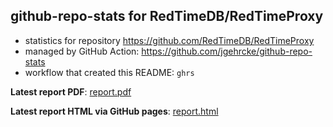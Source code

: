 ## github-repo-stats for RedTimeDB/RedTimeProxy

- statistics for repository https://github.com/RedTimeDB/RedTimeProxy
- managed by GitHub Action: https://github.com/jgehrcke/github-repo-stats
- workflow that created this README: `ghrs`

**Latest report PDF**: [report.pdf](https://github.com/gitsrc/icefiredb-status/raw/github-repo-stats/RedTimeDB/RedTimeProxy/latest-report/report.pdf)


**Latest report HTML via GitHub pages**: [report.html](https://gitsrc.github.io/icefiredb-status/RedTimeDB/RedTimeProxy/latest-report/report.html)
